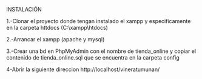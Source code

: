 INSTALACIÓN

1.-Clonar el proyecto donde tengan instalado el xampp y especificamente en la carpeta httdocs (C:\xampp\htdocs)

2.-Arrancar el xampp (apache y mysql)

3.-Crear una bd en PhpMyAdmin con el nombre de tienda_online y copiar el contenido de tienda_online.sql que se encuentra en la carpeta config

4-Abrir la siguiente direccion http://localhost/vineratumunan/
